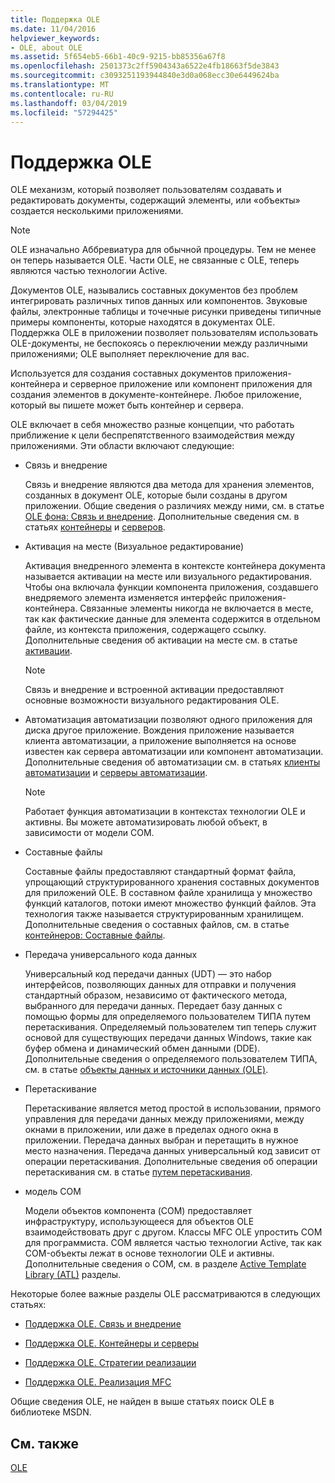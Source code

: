 ```yaml
---
title: Поддержка OLE
ms.date: 11/04/2016
helpviewer_keywords:
- OLE, about OLE
ms.assetid: 5f654eb5-66b1-40c9-9215-bb85356a67f8
ms.openlocfilehash: 2501373c2ff5904343a6522e4fb18663f5de3843
ms.sourcegitcommit: c3093251193944840e3d0a068ecc30e6449624ba
ms.translationtype: MT
ms.contentlocale: ru-RU
ms.lasthandoff: 03/04/2019
ms.locfileid: "57294425"
---
```

# <a name="ole-background"></a>Поддержка OLE

OLE механизм, который позволяет пользователям создавать и редактировать документы, содержащий элементы, или «объекты» создается несколькими приложениями.

> [!NOTE]
>  OLE изначально Аббревиатура для обычной процедуры. Тем не менее он теперь называется OLE. Части OLE, не связанные с OLE, теперь являются частью технологии Active.

Документов OLE, назывались составных документов без проблем интегрировать различных типов данных или компонентов. Звуковые файлы, электронные таблицы и точечные рисунки приведены типичные примеры компоненты, которые находятся в документах OLE. Поддержка OLE в приложении позволяет пользователям использовать OLE-документы, не беспокоясь о переключении между различными приложениями; OLE выполняет переключение для вас.

Используется для создания составных документов приложения-контейнера и серверное приложение или компонент приложения для создания элементов в документе-контейнере. Любое приложение, который вы пишете может быть контейнер и сервера.

OLE включает в себя множество разные концепции, что работать приближение к цели беспрепятственного взаимодействия между приложениями. Эти области включают следующие:

- Связь и внедрение

   Связь и внедрение являются два метода для хранения элементов, созданных в документ OLE, которые были созданы в другом приложении. Общие сведения о различиях между ними, см. в статье [OLE фона: Связь и внедрение](../mfc/ole-background-linking-and-embedding.md). Дополнительные сведения см. в статьях [контейнеры](../mfc/containers.md) и [серверов](../mfc/servers.md).

- Активация на месте (Визуальное редактирование)

   Активация внедренного элемента в контексте контейнера документа называется активации на месте или визуального редактирования. Чтобы она включала функции компонента приложения, создавшего внедряемого элемента изменяется интерфейс приложения-контейнера. Связанные элементы никогда не включается в месте, так как фактические данные для элемента содержится в отдельном файле, из контекста приложения, содержащего ссылку. Дополнительные сведения об активации на месте см. в статье [активации](../mfc/activation-cpp.md).

   > [!NOTE]
   > Связь и внедрение и встроенной активации предоставляют основные возможности визуального редактирования OLE.

- Автоматизация автоматизации позволяют одного приложения для диска другое приложение. Вождения приложение называется клиента автоматизации, а приложение выполняется на основе известен как сервера автоматизации или компонент автоматизации. Дополнительные сведения об автоматизации см. в статьях [клиенты автоматизации](../mfc/automation-clients.md) и [серверы автоматизации](../mfc/automation-servers.md).

   > [!NOTE]
   > Работает функция автоматизации в контекстах технологии OLE и активны. Вы можете автоматизировать любой объект, в зависимости от модели COM.

- Составные файлы

   Составные файлы предоставляют стандартный формат файла, упрощающий структурированного хранения составных документов для приложений OLE. В составном файле хранилища у множество функций каталогов, потоки имеют множество функций файлов. Эта технология также называется структурированным хранилищем. Дополнительные сведения о составных файлов, см. в статье [контейнеров: Составные файлы](../mfc/containers-compound-files.md).

- Передача универсального кода данных

   Универсальный код передачи данных (UDT) — это набор интерфейсов, позволяющих данных для отправки и получения стандартный образом, независимо от фактического метода, выбранного для передачи данных. Передает базу данных с помощью формы для определяемого пользователем ТИПА путем перетаскивания. Определяемый пользователем тип теперь служит основой для существующих передачи данных Windows, такие как буфер обмена и динамический обмен данными (DDE). Дополнительные сведения о определяемого пользователем ТИПА, см. в статье [объекты данных и источники данных (OLE)](../mfc/data-objects-and-data-sources-ole.md).

- Перетаскивание

   Перетаскивание является метод простой в использовании, прямого управления для передачи данных между приложениями, между окнами в приложении, или даже в пределах одного окна в приложении. Передача данных выбран и перетащить в нужное место назначения. Передача данных универсальный код зависит от операции перетаскивания. Дополнительные сведения об операции перетаскивания см. в статье [путем перетаскивания](../mfc/drag-and-drop-ole.md).

- модель COM

   Модели объектов компонента (COM) предоставляет инфраструктуру, использующееся для объектов OLE взаимодействовать друг с другом. Классы MFC OLE упростить COM для программиста. COM является частью технологии Active, так как COM-объекты лежат в основе технологии OLE и активны. Дополнительные сведения о COM, см. в разделе [Active Template Library (ATL)](../atl/active-template-library-atl-concepts.md) разделы.

Некоторые более важные разделы OLE рассматриваются в следующих статьях:

- [Поддержка OLE. Связь и внедрение](../mfc/ole-background-linking-and-embedding.md)

- [Поддержка OLE. Контейнеры и серверы](../mfc/ole-background-containers-and-servers.md)

- [Поддержка OLE. Стратегии реализации](../mfc/ole-background-implementation-strategies.md)

- [Поддержка OLE. Реализация MFC](../mfc/ole-background-mfc-implementation.md)

Общие сведения OLE, не найден в выше статьях поиск OLE в библиотеке MSDN.

## <a name="see-also"></a>См. также

[OLE](../mfc/ole-in-mfc.md)
